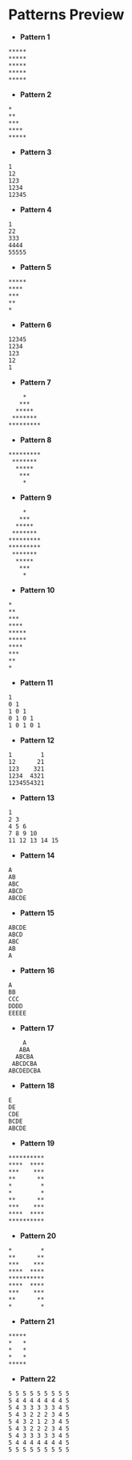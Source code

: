 # Patterns Preview

* **Pattern 1**
```
*****
*****
*****
*****
*****
```
* **Pattern 2**
```
*
**
***
****
*****
```

* **Pattern 3**
```
1
12
123
1234
12345
```
* **Pattern 4**
```
1
22
333
4444
55555
```
* **Pattern 5**
```
*****
****
***
**
*
```
* **Pattern 6**
```
12345
1234
123
12
1
```
* **Pattern 7**
```
    *
   ***
  *****
 *******
*********
```
* **Pattern 8**
```
*********
 *******
  *****
   ***
    *
```
* **Pattern 9**
```
    *
   ***
  *****
 *******
*********
*********
 *******
  *****
   ***
    *
```
* **Pattern 10**
```
*
**
***
****
*****
*****
****
***
**
*
```
* **Pattern 11**
```
1 
0 1 
1 0 1 
0 1 0 1 
1 0 1 0 1 
```
* **Pattern 12**
```
1        1
12      21
123    321
1234  4321
1234554321 
```
* **Pattern 13**
```
1 
2 3 
4 5 6 
7 8 9 10 
11 12 13 14 15 
```
* **Pattern 14**
```
A
AB
ABC
ABCD
ABCDE
```
* **Pattern 15**
```
ABCDE
ABCD
ABC
AB
A
```
* **Pattern 16**
```
A
BB
CCC
DDDD
EEEEE
```
* **Pattern 17**
```
    A
   ABA
  ABCBA
 ABCDCBA
ABCDEDCBA
```
* **Pattern 18**
```
E
DE
CDE
BCDE
ABCDE
```
* **Pattern 19**
```
**********
****  ****
***    ***
**      **
*        *
*        *
**      **
***    ***
****  ****
**********
```
* **Pattern 20**
```
*        *
**      **
***    ***
****  ****
**********
****  ****
***    ***
**      **
*        *
```
* **Pattern 21**
```
*****
*   *
*   *
*   *
*****
```
* **Pattern 22**
```
5 5 5 5 5 5 5 5 5 
5 4 4 4 4 4 4 4 5 
5 4 3 3 3 3 3 4 5 
5 4 3 2 2 2 3 4 5 
5 4 3 2 1 2 3 4 5 
5 4 3 2 2 2 3 4 5 
5 4 3 3 3 3 3 4 5 
5 4 4 4 4 4 4 4 5 
5 5 5 5 5 5 5 5 5 
```
